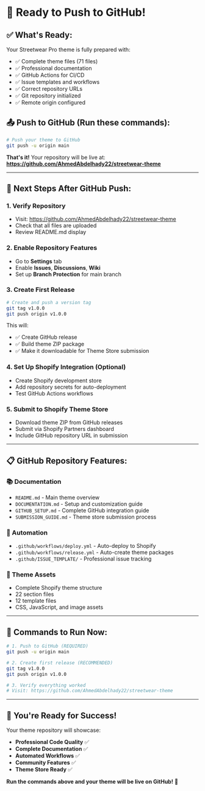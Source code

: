 # 🚀 Ready to Push to GitHub!

## ✅ **What's Ready:**
Your Streetwear Pro theme is fully prepared with:
- ✅ Complete theme files (71 files)
- ✅ Professional documentation
- ✅ GitHub Actions for CI/CD
- ✅ Issue templates and workflows
- ✅ Correct repository URLs
- ✅ Git repository initialized
- ✅ Remote origin configured

## 📤 **Push to GitHub (Run these commands):**

```bash
# Push your theme to GitHub
git push -u origin main
```

**That's it!** Your repository will be live at:
**https://github.com/AhmedAbdelhady22/streetwear-theme**

---

## 🎯 **Next Steps After GitHub Push:**

### **1. Verify Repository**
- Visit: https://github.com/AhmedAbdelhady22/streetwear-theme
- Check that all files are uploaded
- Review README.md display

### **2. Enable Repository Features**
- Go to **Settings** tab
- Enable **Issues**, **Discussions**, **Wiki**
- Set up **Branch Protection** for main branch

### **3. Create First Release**
```bash
# Create and push a version tag
git tag v1.0.0
git push origin v1.0.0
```
This will:
- ✅ Create GitHub release
- ✅ Build theme ZIP package
- ✅ Make it downloadable for Theme Store submission

### **4. Set Up Shopify Integration (Optional)**
- Create Shopify development store
- Add repository secrets for auto-deployment
- Test GitHub Actions workflows

### **5. Submit to Shopify Theme Store**
- Download theme ZIP from GitHub releases
- Submit via Shopify Partners dashboard
- Include GitHub repository URL in submission

---

## 📋 **GitHub Repository Features:**

### **📚 Documentation**
- `README.md` - Main theme overview
- `DOCUMENTATION.md` - Setup and customization guide
- `GITHUB_SETUP.md` - Complete GitHub integration guide
- `SUBMISSION_GUIDE.md` - Theme store submission process

### **🔄 Automation**
- `.github/workflows/deploy.yml` - Auto-deploy to Shopify
- `.github/workflows/release.yml` - Auto-create theme packages
- `.github/ISSUE_TEMPLATE/` - Professional issue tracking

### **🎨 Theme Assets**
- Complete Shopify theme structure
- 22 section files
- 12 template files
- CSS, JavaScript, and image assets

---

## 🚀 **Commands to Run Now:**

```bash
# 1. Push to GitHub (REQUIRED)
git push -u origin main

# 2. Create first release (RECOMMENDED)
git tag v1.0.0
git push origin v1.0.0

# 3. Verify everything worked
# Visit: https://github.com/AhmedAbdelhady22/streetwear-theme
```

---

## 🎉 **You're Ready for Success!**

Your theme repository will showcase:
- **Professional Code Quality** ✅
- **Complete Documentation** ✅
- **Automated Workflows** ✅
- **Community Features** ✅
- **Theme Store Ready** ✅

**Run the commands above and your theme will be live on GitHub!** 🚀
